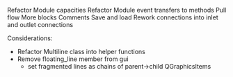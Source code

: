 Refactor Module capacities
Refactor Module event transfers to methods
Pull flow
More blocks
Comments
Save and load
Rework connections into inlet and outlet connections

Considerations:
- Refactor Multiline class into helper functions
- Remove floating_line member from gui
    - set fragmented lines as chains of parent->child QGraphicsItems
